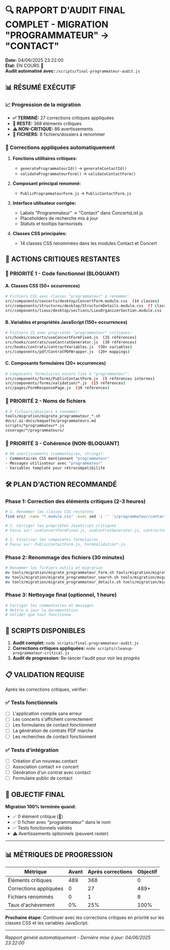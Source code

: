 # 🔍 RAPPORT D'AUDIT FINAL COMPLET - MIGRATION "PROGRAMMATEUR" → "CONTACT"

**Date:** 04/06/2025 23:22:00  
**État:** EN COURS 🔄  
**Audit automatisé avec:** `/scripts/final-programmateur-audit.js`

## 📊 RÉSUMÉ EXÉCUTIF

### 📈 Progression de la migration
- **✅ TERMINÉ:** 27 corrections critiques appliquées
- **🔴 RESTE:** 368 éléments critiques 
- **⚠️ NON-CRITIQUE:** 86 avertissements
- **📁 FICHIERS:** 8 fichiers/dossiers à renommer

### 🎯 Corrections appliquées automatiquement
1. **Fonctions utilitaires critiques:**
   - `generateProgrammateurId()` → `generateContactId()` 
   - `validateProgrammateurForm()` → `validateContactForm()`

2. **Composant principal renommé:**
   - `PublicProgrammateurForm.js` → `PublicContactForm.js`

3. **Interface utilisateur corrigée:**
   - Labels "Programmateur" → "Contact" dans ConcertsList.js
   - Placeholders de recherche mis à jour
   - Statuts et tooltips harmonisés

4. **Classes CSS principales:**
   - 14 classes CSS renommées dans les modules Contact et Concert

## 🚨 ACTIONS CRITIQUES RESTANTES

### 🥇 PRIORITÉ 1 - Code fonctionnel (BLOQUANT)

#### A. Classes CSS (50+ occurrences)
```bash
# Fichiers CSS avec classes "programmateur" à renommer:
src/components/concerts/desktop/ConcertForm.module.css  (14 classes)
src/components/structures/desktop/StructureDetails.module.css  (7 classes)
src/components/lieux/desktop/sections/LieuOrganizerSection.module.css  (15 classes)
```

#### B. Variables et propriétés JavaScript (150+ occurrences)
```bash
# Fichiers JS avec propriétés "programmateur" critiques:
src/hooks/concerts/useConcertFormFixed.js  (25 références)
src/hooks/contrats/useContratGenerator.js  (30 références)
src/hooks/contrats/contractVariables.js  (50+ variables)
src/components/pdf/ContratPDFWrapper.js  (20+ mappings)
```

#### C. Composants formulaires (20+ occurrences)
```bash
# Composants formulaires encore liés à "programmateur":
src/components/forms/PublicContactForm.js  (5 références internes)
src/components/forms/validation/*.js  (15 références)
src/pages/FormResponsePage.js  (10 références)
```

### 🥈 PRIORITÉ 2 - Noms de fichiers

```bash
# 8 fichiers/dossiers à renommer:
tools/migration/migrate_programmateur_*.sh
docs/.ai-docs/maquette/programmateurs.md
scripts/*programmateur*.js
coverage/*/programmateurs/
```

### 🥉 PRIORITÉ 3 - Cohérence (NON-BLOQUANT)

```bash
# 86 avertissements (commentaires, strings):
- Commentaires CSS mentionnant "programmateur"
- Messages utilisateur avec "programmateur"
- Variables template pour rétrocompatibilité
```

## 🛠️ PLAN D'ACTION RECOMMANDÉ

### Phase 1: Correction des éléments critiques (2-3 heures)

```bash
# 1. Renommer les classes CSS restantes
find src/ -name "*.module.css" -exec sed -i '' 's/programmateur/contact/g' {} \;

# 2. Corriger les propriétés JavaScript critiques
# Focus sur: useConcertFormFixed.js, useContratGenerator.js, contractVariables.js

# 3. Finaliser les composants formulaires
# Focus sur: PublicContactForm.js, FormValidation*.js
```

### Phase 2: Renommage des fichiers (30 minutes)

```bash
# Renommer les fichiers outils et migration
mv tools/migration/migrate_programmateur_form.sh tools/migration/migrate_contact_form.sh
mv tools/migration/migrate_programmateur_search.sh tools/migration/migrate_contact_search.sh
mv tools/migration/migrate_programmateur_details.sh tools/migration/migrate_contact_details.sh
```

### Phase 3: Nettoyage final (optionnel, 1 heure)

```bash
# Corriger les commentaires et messages
# Mettre à jour la documentation
# Valider que tout fonctionne
```

## 🔧 SCRIPTS DISPONIBLES

1. **Audit complet:** `node scripts/final-programmateur-audit.js`
2. **Corrections critiques appliquées:** `node scripts/cleanup-programmateur-critical.js`
3. **Audit de progression:** Re-lancer l'audit pour voir les progrès

## 📋 VALIDATION REQUISE

Après les corrections critiques, vérifier:

### ✅ Tests fonctionnels
- [ ] L'application compile sans erreur
- [ ] Les concerts s'affichent correctement
- [ ] Les formulaires de contact fonctionnent
- [ ] La génération de contrats PDF marche
- [ ] Les recherches de contact fonctionnent

### ✅ Tests d'intégration
- [ ] Création d'un nouveau contact
- [ ] Association contact ↔ concert
- [ ] Génération d'un contrat avec contact
- [ ] Formulaire public de contact

## 🎯 OBJECTIF FINAL

**Migration 100% terminée quand:**
- ✅ 0 élément critique (🔴)
- ✅ 0 fichier avec "programmateur" dans le nom
- ✅ Tests fonctionnels validés
- ⚠️ Avertissements optionnels (peuvent rester)

---

## 📊 MÉTRIQUES DE PROGRESSION

| Métrique | Avant | Après corrections | Objectif |
|----------|-------|------------------|----------|
| Éléments critiques | 489 | 368 | 0 |
| Corrections appliquées | 0 | 27 | 489+ |
| Fichiers renommés | 0 | 1 | 8 |
| Taux d'achèvement | 0% | 25% | 100% |

**Prochaine étape:** Continuer avec les corrections critiques en priorité sur les classes CSS et les variables JavaScript.

---

*Rapport généré automatiquement - Dernière mise à jour: 04/06/2025 23:22:00*
